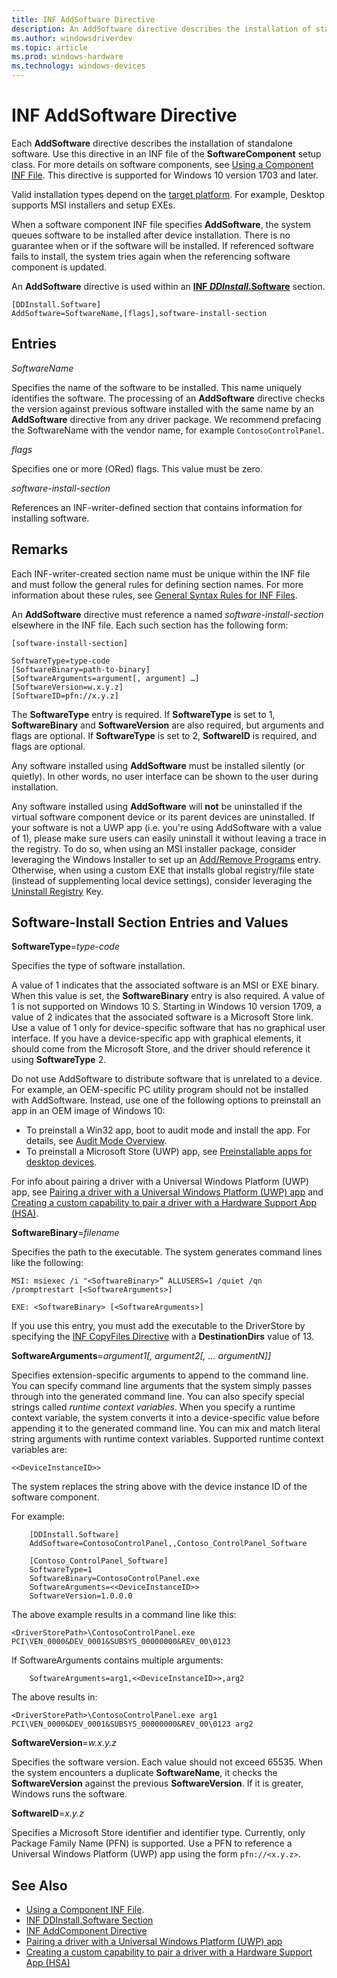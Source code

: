 ```yaml
---
title: INF AddSoftware Directive
description: An AddSoftware directive describes the installation of standalone software.
ms.author: windowsdriverdev
ms.topic: article
ms.prod: windows-hardware
ms.technology: windows-devices
---
```


# INF AddSoftware Directive

Each **AddSoftware** directive describes the installation of standalone software.  Use this directive in an INF file of the **SoftwareComponent** setup class. For more details on software components, see [Using a Component INF File](using-a-component-inf-file.md).  This directive is supported for Windows 10 version 1703 and later.

Valid installation types depend on the [target platform](../develop/windows-10-editions-for-universal-drivers.md). For example, Desktop supports MSI installers and setup EXEs.

When a software component INF file specifies **AddSoftware**, the system queues software to be installed after device installation.  There is no guarantee when or if the software will be installed.
If referenced software fails to install, the system tries again when the referencing software component is updated.

An **AddSoftware** directive is used within an [**INF *DDInstall*.Software**](inf-ddinstall-software-section.md) section.

```
[DDInstall.Software]
AddSoftware=SoftwareName,[flags],software-install-section
```

## Entries

*SoftwareName*

Specifies the name of the software to be installed.  This name uniquely identifies the software.  The processing of an **AddSoftware** directive checks the version against previous software installed with the same name by an **AddSoftware** directive from any driver package.  We recommend prefacing the SoftwareName with the vendor name, for example `ContosoControlPanel`.

*flags*

Specifies one or more (ORed) flags.  This value must be zero.

*software-install-section*

References an INF-writer-defined section that contains information for installing software.
	
## Remarks

Each INF-writer-created section name must be unique within the INF file and must follow the general rules for defining section names.  For more information about these rules, see [General Syntax Rules for INF Files](general-syntax-rules-for-inf-files.md).

An **AddSoftware** directive must reference a named *software-install-section* elsewhere in the INF file.  Each such section has the following form:

```
[software-install-section]

SoftwareType=type-code
[SoftwareBinary=path-to-binary]
[SoftwareArguments=argument[, argument] …]
[SoftwareVersion=w.x.y.z]
[SoftwareID=pfn://x.y.z]
```

The **SoftwareType** entry is required.  If **SoftwareType** is set to 1, **SoftwareBinary** and **SoftwareVersion** are also required, but arguments and flags are optional. If **SoftwareType** is set to 2, **SoftwareID** is required, and flags are optional.

Any software installed using **AddSoftware** must be installed silently (or quietly). In other words, no user interface can be shown to the user during installation.

Any software installed using **AddSoftware** will **not** be uninstalled if the virtual software component device or its parent devices are uninstalled. If your software is not a UWP app (i.e. you're using AddSoftware with a value of 1), please make sure users can easily uninstall it without leaving a trace in the registry. To do so, when using an MSI installer package, consider leveraging the Windows Installer to set up an [Add/Remove Programs](https://msdn.microsoft.com/en-us/library/windows/desktop/aa368032(v=vs.85).aspx) entry. Otherwise, when using a custom EXE that installs global registry/file state (instead of supplementing local device settings), consider leveraging the [Uninstall Registry](https://msdn.microsoft.com/en-us/library/windows/desktop/aa372105(v=vs.85).aspx) Key. 

## Software-Install Section Entries and Values

**SoftwareType**=*type-code*

Specifies the type of software installation.

A value of 1 indicates that the associated software is an MSI or EXE binary.  When this value is set, the **SoftwareBinary** entry is also required.  A value of 1 is not supported on Windows 10 S.  Starting in Windows 10 version 1709, a value of 2 indicates that the associated software is a Microsoft Store link.  Use a value of 1 only for device-specific software that has no graphical user interface.  If you have a device-specific app with graphical elements, it should come from the Microsoft Store, and the driver should reference it using **SoftwareType** 2.

Do not use AddSoftware to distribute software that is unrelated to a device. For example, an OEM-specific PC utility program should not be installed with AddSoftware.
Instead, use one of the following options to preinstall an app in an OEM image of Windows 10:

* To preinstall a Win32 app, boot to audit mode and install the app. For details, see [Audit Mode Overview](https://docs.microsoft.com/windows-hardware/manufacture/desktop/audit-mode-overview).
* To preinstall a Microsoft Store (UWP) app, see [Preinstallable apps for desktop devices](https://docs.microsoft.com/windows-hardware/customize/preinstall/preinstallable-apps-for-windows-10-desktop).

For info about pairing a driver with a Universal Windows Platform (UWP) app, see [Pairing a driver with a Universal Windows Platform (UWP) app](pairing-app-and-driver-versions.md) and [Creating a custom capability to pair a driver with a Hardware Support App (HSA)](../devapps/creating-a-custom-capability-to-pair-driver-with-hsa.md).

**SoftwareBinary**=*filename*

Specifies the path to the executable.  The system generates command lines like the following:

`MSI: msiexec /i "<SoftwareBinary>” ALLUSERS=1 /quiet /qn /promptrestart [<SoftwareArguments>]`

`EXE: <SoftwareBinary> [<SoftwareArguments>]`

If you use this entry, you must add the executable to the DriverStore by specifying the [INF CopyFiles Directive](inf-copyfiles-directive.md) with  a **DestinationDirs** value of 13.

**SoftwareArguments**=*argument1[, argument2[, … argumentN]]*

Specifies extension-specific arguments to append to the command line.  You can specify command line arguments that the system simply passes through into the generated command line.  You can also specify special strings called *runtime context variables*.  When you specify a runtime context variable, the system converts it into a device-specific value before appending it to the generated command line.  You can mix and match literal string arguments with runtime context variables.  Supported runtime context variables are:

`<<DeviceInstanceID>>`

The system replaces the string above with the device instance ID of the software component.

For example:

```
	[DDInstall.Software]
	AddSoftware=ContosoControlPanel,,Contoso_ControlPanel_Software

	[Contoso_ControlPanel_Software]
	SoftwareType=1
	SoftwareBinary=ContosoControlPanel.exe
	SoftwareArguments=<<DeviceInstanceID>>
	SoftwareVersion=1.0.0.0
```

The above example results in a command line like this:

`<DriverStorePath>\ContosoControlPanel.exe PCI\VEN_0000&DEV_0001&SUBSYS_00000000&REV_00\0123`

If SoftwareArguments contains multiple arguments:

```
	SoftwareArguments=arg1,<<DeviceInstanceID>>,arg2
```

The above results in:

`<DriverStorePath>\ContosoControlPanel.exe arg1 PCI\VEN_0000&DEV_0001&SUBSYS_00000000&REV_00\0123 arg2`

**SoftwareVersion**=*w.x.y.z*

Specifies the software version.  Each value should not exceed 65535.  When the system encounters a duplicate **SoftwareName**, it checks the **SoftwareVersion** against the previous **SoftwareVersion**.  If it is greater, Windows runs the software.

**SoftwareID**=*x.y.z*

Specifies a Microsoft Store identifier and identifier type.  Currently, only Package Family Name (PFN) is supported.  Use a PFN to reference a Universal Windows Platform (UWP) app using the form `pfn://<x.y.z>`.

<!--add link to related page in UWP docs once it is available-->

## See Also

* [Using a Component INF File](using-a-component-inf-file.md).
* [INF DDInstall.Software Section](inf-ddinstall-software-section.md)
* [INF AddComponent Directive](inf-addcomponent-directive.md)
* [Pairing a driver with a Universal Windows Platform (UWP) app](pairing-app-and-driver-versions.md)
* [Creating a custom capability to pair a driver with a Hardware Support App (HSA)](../devapps/creating-a-custom-capability-to-pair-driver-with-hsa.md)
